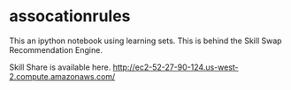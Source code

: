 # assocationrules

This an ipython notebook using learning sets.  This is behind the Skill Swap Recommendation Engine.

Skill Share is available here.
http://ec2-52-27-90-124.us-west-2.compute.amazonaws.com/
